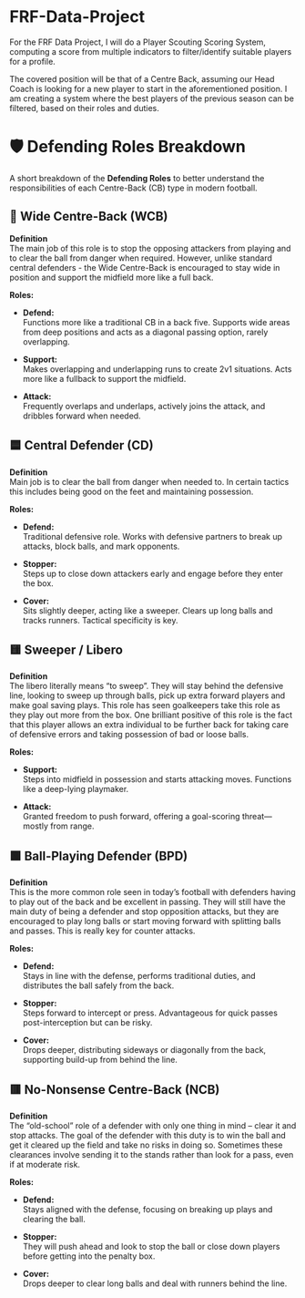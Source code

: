 # FRF-Data-Project

For the FRF Data Project, I will do a Player Scouting Scoring System, computing a score from multiple indicators to filter/identify suitable players for a profile. 

The covered position will be that of a Centre Back, assuming our Head Coach is looking for a new player to start in the aforementioned position. I am creating a system where the best players of the previous season can be filtered, based on their roles and duties.


# 🛡️ Defending Roles Breakdown

A short breakdown of the **Defending Roles** to better understand the responsibilities of each Centre-Back (CB) type in modern football.


## 🔲 Wide Centre-Back (WCB)

**Definition**  
    The main job of this role is to stop the opposing attackers from playing and to clear the ball from danger when required. However, unlike standard central defenders - the Wide Centre-Back is encouraged to stay wide in position and support the midfield more like a full back.

**Roles:**

- **Defend:**  
  Functions more like a traditional CB in a back five. Supports wide areas from deep positions and acts as a diagonal passing option, rarely overlapping.

- **Support:**  
  Makes overlapping and underlapping runs to create 2v1 situations. Acts more like a fullback to support the midfield.

- **Attack:**  
  Frequently overlaps and underlaps, actively joins the attack, and dribbles forward when needed.


## 🟦 Central Defender (CD)

**Definition**  
    Main job is to clear the ball from danger when needed to. In certain tactics this includes being good on the feet and maintaining possession.

**Roles:**

- **Defend:**  
  Traditional defensive role. Works with defensive partners to break up attacks, block balls, and mark opponents.

- **Stopper:**  
  Steps up to close down attackers early and engage before they enter the box.

- **Cover:**  
  Sits slightly deeper, acting like a sweeper. Clears up long balls and tracks runners. Tactical specificity is key.


## 🟨 Sweeper / Libero

**Definition**  
    The libero literally means “to sweep”. They will stay behind the defensive line, looking to sweep up through balls, pick up extra forward players and make goal saving plays. This role has seen goalkeepers take this role as they play out more from the box. One brilliant positive of this role is the fact that this player allows an extra individual to be further back for taking care of defensive errors and taking possession of bad or loose balls.

**Roles:**

- **Support:**  
  Steps into midfield in possession and starts attacking moves. Functions like a deep-lying playmaker.

- **Attack:**  
  Granted freedom to push forward, offering a goal-scoring threat—mostly from range.


## 🟩 Ball-Playing Defender (BPD)

**Definition**  
    This is the more common role seen in today’s football with defenders having to play out of the back and be excellent in passing. They will still have the main duty of being a defender and stop opposition attacks, but they are encouraged to play long balls or start moving forward with splitting balls and passes. This is really key for counter attacks.

**Roles:**

- **Defend:**  
  Stays in line with the defense, performs traditional duties, and distributes the ball safely from the back.

- **Stopper:**  
  Steps forward to intercept or press. Advantageous for quick passes post-interception but can be risky.

- **Cover:**  
  Drops deeper, distributing sideways or diagonally from the back, supporting build-up from behind the line.


## 🟥 No-Nonsense Centre-Back (NCB)

**Definition**  
    The “old-school” role of a defender with only one thing in mind – clear it and stop attacks. The goal of the defender with this duty is to win the ball and get it cleared up the field and take no risks in doing so. Sometimes these clearances involve sending it to the stands rather than look for a pass, even if at moderate risk.

**Roles:**

- **Defend:**  
  Stays aligned with the defense, focusing on breaking up plays and clearing the ball.

- **Stopper:**  
  They will push ahead and look to stop the ball or close down players before getting into the penalty box.

- **Cover:**  
  Drops deeper to clear long balls and deal with runners behind the line.

